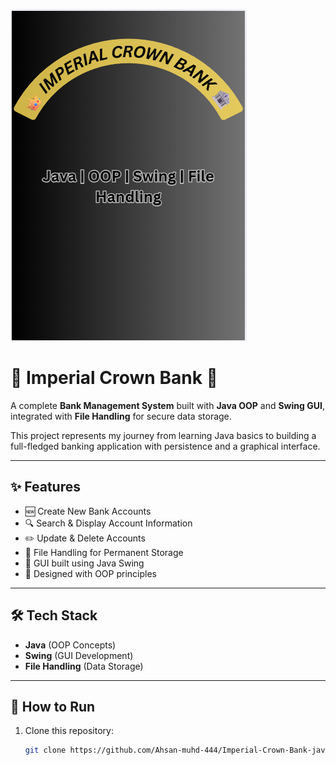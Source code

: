 ![Imperial Crown Bank](banner.png)

# 👑 Imperial Crown Bank 🏦  

A complete **Bank Management System** built with **Java OOP** and **Swing GUI**, integrated with **File Handling** for secure data storage.  

This project represents my journey from learning Java basics to building a full-fledged banking application with persistence and a graphical interface.  

---

## ✨ Features
- 🆕 Create New Bank Accounts  
- 🔍 Search & Display Account Information  
- ✏️ Update & Delete Accounts  
- 💾 File Handling for Permanent Storage  
- 🎨 GUI built using Java Swing  
- 📐 Designed with OOP principles  

---

## 🛠️ Tech Stack
- **Java** (OOP Concepts)  
- **Swing** (GUI Development)  
- **File Handling** (Data Storage)  

---

## 🚀 How to Run
1. Clone this repository:  
   ```bash
   git clone https://github.com/Ahsan-muhd-444/Imperial-Crown-Bank-java.git
